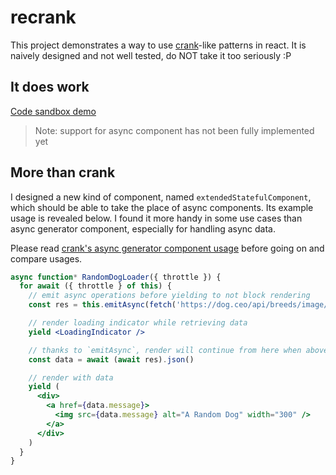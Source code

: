 # recrank

This project demonstrates a way to use [crank](https://crank.js.org)-like patterns in react. It is naively designed and not well tested, do NOT take it too seriously :P

## It does work

[Code sandbox demo](https://codesandbox.io/s/github/EnixCoda/recrank)

> Note: support for async component has not been fully implemented yet

## More than crank

I designed a new kind of component, named `extendedStatefulComponent`, which should be able to take the place of async components. Its example usage is revealed below. I found it more handy in some use cases than async generator component, especially for handling async data.

Please read [crank's async generator component usage](https://crank.js.org/guides/async-components#async-generator-components) before going on and compare usages.

```jsx
async function* RandomDogLoader({ throttle }) {
  for await ({ throttle } of this) {
    // emit async operations before yielding to not block rendering
    const res = this.emitAsync(fetch('https://dog.ceo/api/breeds/image/random'))

    // render loading indicator while retrieving data
    yield <LoadingIndicator />

    // thanks to `emitAsync`, render will continue from here when above fetch is done
    const data = await (await res).json()

    // render with data
    yield (
      <div>
        <a href={data.message}>
          <img src={data.message} alt="A Random Dog" width="300" />
        </a>
      </div>
    )
  }
}
```
